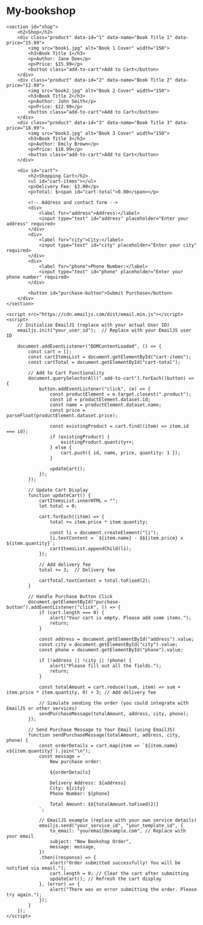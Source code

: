 # My-bookshop
<!DOCTYPE html>
<html lang="en">
<head>
    <meta charset="UTF-8">
    <meta name="viewport" content="width=device-width, initial-scale=1.0">
    <title>Bookshop</title>
    <style>
        body { font-family: Arial, sans-serif; padding: 20px; }
        #shop { display: flex; flex-wrap: wrap; gap: 20px; }
        .product { border: 1px solid #ccc; padding: 10px; width: 200px; }
        .product img { width: 100%; }
        #cart { margin-top: 20px; }
        #cart ul { list-style: none; padding: 0; }
        #cart div { margin-bottom: 10px; }
    </style>
</head>
<body>

    <section id="shop">
        <h2>Shop</h2>
        <div class="product" data-id="1" data-name="Book Title 1" data-price="15.99">
            <img src="book1.jpg" alt="Book 1 Cover" width="150">
            <h3>Book Title 1</h3>
            <p>Author: Jane Doe</p>
            <p>Price: $15.99</p>
            <button class="add-to-cart">Add to Cart</button>
        </div>
        <div class="product" data-id="2" data-name="Book Title 2" data-price="12.99">
            <img src="book2.jpg" alt="Book 2 Cover" width="150">
            <h3>Book Title 2</h3>
            <p>Author: John Smith</p>
            <p>Price: $12.99</p>
            <button class="add-to-cart">Add to Cart</button>
        </div>
        <div class="product" data-id="3" data-name="Book Title 3" data-price="18.99">
            <img src="book3.jpg" alt="Book 3 Cover" width="150">
            <h3>Book Title 3</h3>
            <p>Author: Emily Brown</p>
            <p>Price: $18.99</p>
            <button class="add-to-cart">Add to Cart</button>
        </div>

        <div id="cart">
            <h2>Shopping Cart</h2>
            <ul id="cart-items"></ul>
            <p>Delivery Fee: $3.00</p>
            <p>Total: $<span id="cart-total">0.00</span></p>
            
            <!-- Address and contact form -->
            <div>
                <label for="address">Address:</label>
                <input type="text" id="address" placeholder="Enter your address" required>
            </div>
            <div>
                <label for="city">City:</label>
                <input type="text" id="city" placeholder="Enter your city" required>
            </div>
            <div>
                <label for="phone">Phone Number:</label>
                <input type="text" id="phone" placeholder="Enter your phone number" required>
            </div>

            <button id="purchase-button">Submit Purchase</button>
        </div>
    </section>

    <script src="https://cdn.emailjs.com/dist/email.min.js"></script>
    <script>
        // Initialize EmailJS (replace with your actual User ID)
        emailjs.init("your_user_id");  // Replace with your EmailJS user ID

        document.addEventListener("DOMContentLoaded", () => {
            const cart = [];
            const cartItemsList = document.getElementById("cart-items");
            const cartTotal = document.getElementById("cart-total");

            // Add to Cart Functionality
            document.querySelectorAll(".add-to-cart").forEach((button) => {
                button.addEventListener("click", (e) => {
                    const productElement = e.target.closest(".product");
                    const id = productElement.dataset.id;
                    const name = productElement.dataset.name;
                    const price = parseFloat(productElement.dataset.price);

                    const existingProduct = cart.find((item) => item.id === id);
                    if (existingProduct) {
                        existingProduct.quantity++;
                    } else {
                        cart.push({ id, name, price, quantity: 1 });
                    }

                    updateCart();
                });
            });

            // Update Cart Display
            function updateCart() {
                cartItemsList.innerHTML = "";
                let total = 0;

                cart.forEach((item) => {
                    total += item.price * item.quantity;

                    const li = document.createElement("li");
                    li.textContent = `${item.name} - $${item.price} x ${item.quantity}`;
                    cartItemsList.appendChild(li);
                });

                // Add delivery fee
                total += 3;  // Delivery fee

                cartTotal.textContent = total.toFixed(2);
            }

            // Handle Purchase Button Click
            document.getElementById("purchase-button").addEventListener("click", () => {
                if (cart.length === 0) {
                    alert("Your cart is empty. Please add some items.");
                    return;
                }

                const address = document.getElementById("address").value;
                const city = document.getElementById("city").value;
                const phone = document.getElementById("phone").value;

                if (!address || !city || !phone) {
                    alert("Please fill out all the fields.");
                    return;
                }

                const totalAmount = cart.reduce((sum, item) => sum + item.price * item.quantity, 0) + 3; // Add delivery fee

                // Simulate sending the order (you could integrate with EmailJS or other services)
                sendPurchaseMessage(totalAmount, address, city, phone);
            });

            // Send Purchase Message to Your Email (using EmailJS)
            function sendPurchaseMessage(totalAmount, address, city, phone) {
                const orderDetails = cart.map(item => `${item.name} x${item.quantity}`).join("\n");
                const message = `
                    New purchase order:

                    ${orderDetails}

                    Delivery Address: ${address}
                    City: ${city}
                    Phone Number: ${phone}

                    Total Amount: $${totalAmount.toFixed(2)}
                `;

                // EmailJS example (replace with your own service details)
                emailjs.send("your_service_id", "your_template_id", {
                    to_email: "youremail@example.com", // Replace with your email
                    subject: "New Bookshop Order",
                    message: message,
                })
                .then((response) => {
                    alert("Order submitted successfully! You will be notified via email.");
                    cart.length = 0; // Clear the cart after submitting
                    updateCart(); // Refresh the cart display
                }, (error) => {
                    alert("There was an error submitting the order. Please try again.");
                });
            }
        });
    </script>

</body>
</html>

